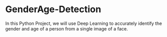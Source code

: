 # GenderAge-Detection
In this Python Project, we will use Deep Learning to accurately identify the gender and age of a person from a single image of a face.
